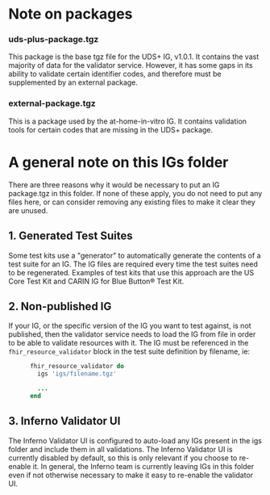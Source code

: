 # Note on packages
### uds-plus-package.tgz
This package is the base tgz file for the UDS+ IG, v1.0.1. It contains the vast majority of data for the validator service. However, it has some gaps in its ability to validate certain identifier codes, and therefore must be supplemented by an external package.

### external-package.tgz
This is a package used by the at-home-in-vitro IG. It contains validation tools for certain codes that are missing in the UDS+ package.

# A general note on this IGs folder

There are three reasons why it would be necessary to put an IG package.tgz in this folder. If none of these apply, you do not need to put any files here, or can consider removing any existing files to make it clear they are unused.

## 1. Generated Test Suites
Some test kits use a "generator" to automatically generate the contents of a test suite for an IG. The IG files are required every time the test suites need to be regenerated. Examples of test kits that use this approach are the US Core Test Kit and CARIN IG for Blue Button® Test Kit.


## 2. Non-published IG
If your IG, or the specific version of the IG you want to test against, is not published, then the validator service needs to load the IG from file in order to be able to validate resources with it. The IG must be referenced in the `fhir_resource_validator` block in the test suite definition by filename, ie:

```ruby
      fhir_resource_validator do
        igs 'igs/filename.tgz'

        ...
      end
```

## 3. Inferno Validator UI
The Inferno Validator UI is configured to auto-load any IGs present in the igs folder and include them in all validations. The Inferno Validator UI is currently disabled by default, so this is only relevant if you choose to re-enable it. In general, the Inferno team is currently leaving IGs in this folder even if not otherwise necessary to make it easy to re-enable the validator UI.